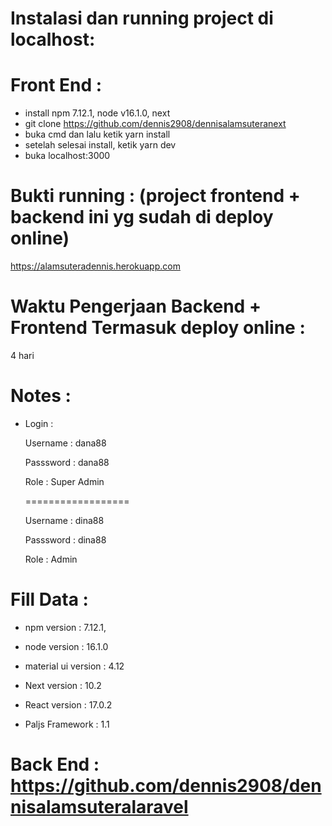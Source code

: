 # Instalasi dan running project di localhost:

# Front End : </br>

- install npm 7.12.1, node v16.1.0, next
- git clone https://github.com/dennis2908/dennisalamsuteranext </br>
- buka cmd dan lalu ketik yarn install </br>
- setelah selesai install, ketik  yarn dev <br>
- buka localhost:3000<br>
	
# Bukti running : (project frontend + backend ini yg sudah di deploy online)

  https://alamsuteradennis.herokuapp.com
  
# Waktu Pengerjaan Backend + Frontend Termasuk deploy online : </br>

  4 hari
  
# Notes :

  - Login : </br>
     
	Username : dana88 </br>
	
	Passsword : dana88 </br>
	
	Role : Super Admin </br>
	
	================== </br>
	
	Username : dina88 </br>
	
	Passsword : dina88 </br>
	
	Role : Admin </br>  
	
	
# Fill Data :

  - npm version : 7.12.1,
     
  - node version : 16.1.0 </br>
  
  - material ui version : 4.12 </br>
  
  - Next version : 10.2 </br>
	
  - React version : 17.0.2 </br>
	
  - Paljs Framework : 1.1</br>
  
  
# Back End : https://github.com/dennis2908/dennisalamsuteralaravel </br>	